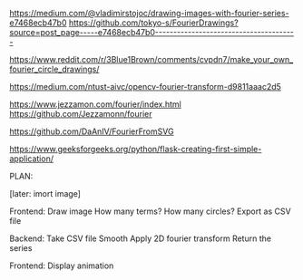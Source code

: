 
https://medium.com/@vladimirstojoc/drawing-images-with-fourier-series-e7468ecb47b0
https://github.com/tokyo-s/FourierDrawings?source=post_page-----e7468ecb47b0---------------------------------------

https://www.reddit.com/r/3Blue1Brown/comments/cvpdn7/make_your_own_fourier_circle_drawings/

https://medium.com/ntust-aivc/opencv-fourier-transform-d9811aaac2d5

https://www.jezzamon.com/fourier/index.html
https://github.com/Jezzamonn/fourier

https://github.com/DaAnIV/FourierFromSVG


https://www.geeksforgeeks.org/python/flask-creating-first-simple-application/


PLAN:

[later: imort image]

Frontend:
Draw image
How many terms? How many circles?
Export as CSV file

Backend:
Take CSV file
Smooth
Apply 2D fourier transform
Return the series

Frontend: Display animation